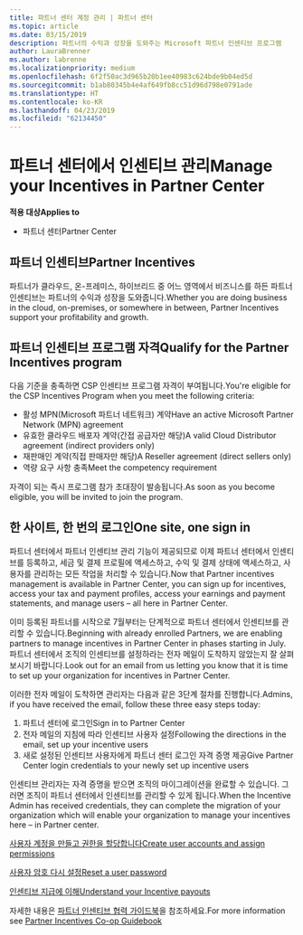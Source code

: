 ```yaml
---
title: 파트너 센터 계정 관리 | 파트너 센터
ms.topic: article
ms.date: 03/15/2019
description: 파트너의 수익과 성장을 도와주는 Microsoft 파트너 인센티브 프로그램
author: LauraBrenner
ms.author: labrenne
ms.localizationpriority: medium
ms.openlocfilehash: 6f2f50ac3d965b20b1ee40983c624bde9b04ed5d
ms.sourcegitcommit: b1ab80345b4e4af649fb8cc51d96d798e0791ade
ms.translationtype: HT
ms.contentlocale: ko-KR
ms.lasthandoff: 04/23/2019
ms.locfileid: "62134450"
---
```

# <a name="manage-your-incentives-in-partner-center"></a><span data-ttu-id="866f9-103">파트너 센터에서 인센티브 관리</span><span class="sxs-lookup"><span data-stu-id="866f9-103">Manage your Incentives in Partner Center</span></span> 

<span data-ttu-id="866f9-104">**적용 대상**</span><span class="sxs-lookup"><span data-stu-id="866f9-104">**Applies to**</span></span>

-  <span data-ttu-id="866f9-105">파트너 센터</span><span class="sxs-lookup"><span data-stu-id="866f9-105">Partner Center</span></span>

## <a name="partner-incentives"></a><span data-ttu-id="866f9-106">파트너 인센티브</span><span class="sxs-lookup"><span data-stu-id="866f9-106">Partner Incentives</span></span> 

<span data-ttu-id="866f9-107">파트너가 클라우드, 온-프레미스, 하이브리드 중 어느 영역에서 비즈니스를 하든 파트너 인센티브는 파트너의 수익과 성장을 도와줍니다.</span><span class="sxs-lookup"><span data-stu-id="866f9-107">Whether you are doing business in the cloud, on-premises, or somewhere in between, Partner Incentives support your profitability and growth.</span></span>

## <a name="qualify-for-the-partner-incentives-program"></a><span data-ttu-id="866f9-108">파트너 인센티브 프로그램 자격</span><span class="sxs-lookup"><span data-stu-id="866f9-108">Qualify for the Partner Incentives program</span></span>

<span data-ttu-id="866f9-109">다음 기준을 충족하면 CSP 인센티브 프로그램 자격이 부여됩니다.</span><span class="sxs-lookup"><span data-stu-id="866f9-109">You're eligible for the CSP Incentives Program when you meet the following criteria:</span></span>

-   <span data-ttu-id="866f9-110">활성 MPN(Microsoft 파트너 네트워크) 계약</span><span class="sxs-lookup"><span data-stu-id="866f9-110">Have an active Microsoft Partner Network (MPN) agreement</span></span> 
-   <span data-ttu-id="866f9-111">유효한 클라우드 배포자 계약(간접 공급자만 해당)</span><span class="sxs-lookup"><span data-stu-id="866f9-111">A valid Cloud Distributor agreement (indirect providers only)</span></span>
-   <span data-ttu-id="866f9-112">재판매인 계약(직접 판매자만 해당)</span><span class="sxs-lookup"><span data-stu-id="866f9-112">A Reseller agreement (direct sellers only)</span></span>
-   <span data-ttu-id="866f9-113">역량 요구 사항 충족</span><span class="sxs-lookup"><span data-stu-id="866f9-113">Meet the competency requirement</span></span>

<span data-ttu-id="866f9-114">자격이 되는 즉시 프로그램 참가 초대장이 발송됩니다.</span><span class="sxs-lookup"><span data-stu-id="866f9-114">As soon as you become eligible, you will be invited to join the program.</span></span>

## <a name="one-site-one-sign-in"></a><span data-ttu-id="866f9-115">한 사이트, 한 번의 로그인</span><span class="sxs-lookup"><span data-stu-id="866f9-115">One site, one sign in</span></span>

<span data-ttu-id="866f9-116">파트너 센터에서 파트너 인센티브 관리 기능이 제공되므로 이제 파트너 센터에서 인센티브를 등록하고, 세금 및 결제 프로필에 액세스하고, 수익 및 결제 상태에 액세스하고, 사용자를 관리하는 모든 작업을 처리할 수 있습니다.</span><span class="sxs-lookup"><span data-stu-id="866f9-116">Now that Partner incentives management is available in Partner Center, you can sign up for incentives, access your tax and payment profiles, access your earnings and payment statements, and manage users – all here in Partner Center.</span></span> 

<span data-ttu-id="866f9-117">이미 등록된 파트너를 시작으로 7월부터는 단계적으로 파트너 센터에서 인센티브를 관리할 수 있습니다.</span><span class="sxs-lookup"><span data-stu-id="866f9-117">Beginning with already enrolled Partners, we are enabling partners to manage incentives in Partner Center in phases starting in July.</span></span> <span data-ttu-id="866f9-118">파트너 센터에서 조직의 인센티브를 설정하라는 전자 메일이 도착하지 않았는지 잘 살펴보시기 바랍니다.</span><span class="sxs-lookup"><span data-stu-id="866f9-118">Look out for an email from us letting you know that it is time to set up your organization for incentives in Partner Center.</span></span> 

<span data-ttu-id="866f9-119">이러한 전자 메일이 도착하면 관리자는 다음과 같은 3단계 절차를 진행합니다.</span><span class="sxs-lookup"><span data-stu-id="866f9-119">Admins, if you have received the email, follow these three easy steps today:</span></span>

1.  <span data-ttu-id="866f9-120">파트너 센터에 로그인</span><span class="sxs-lookup"><span data-stu-id="866f9-120">Sign in to Partner Center</span></span> 
2.  <span data-ttu-id="866f9-121">전자 메일의 지침에 따라 인센티브 사용자 설정</span><span class="sxs-lookup"><span data-stu-id="866f9-121">Following the directions in the email, set up your incentive users</span></span> 
3.  <span data-ttu-id="866f9-122">새로 설정된 인센티브 사용자에게 파트너 센터 로그인 자격 증명 제공</span><span class="sxs-lookup"><span data-stu-id="866f9-122">Give Partner Center login credentials to your newly set up incentive users</span></span>

<span data-ttu-id="866f9-123">인센티브 관리자는 자격 증명을 받으면 조직의 마이그레이션을 완료할 수 있습니다. 그러면 조직이 파트너 센터에서 인센티브를 관리할 수 있게 됩니다.</span><span class="sxs-lookup"><span data-stu-id="866f9-123">When the Incentive Admin has received credentials, they can complete the migration of your organization which will enable your organization to manage your incentives here – in Partner center.</span></span>


[<span data-ttu-id="866f9-124">사용자 계정을 만들고 권한을 할당합니다</span><span class="sxs-lookup"><span data-stu-id="866f9-124">Create user accounts and assign permissions</span></span>](create-user-accounts-and-set-permissions.md)

[<span data-ttu-id="866f9-125">사용자 암호 다시 설정</span><span class="sxs-lookup"><span data-stu-id="866f9-125">Reset a user password</span></span>](reset-a-user-password.md)

[<span data-ttu-id="866f9-126">인센티브 지급에 이해</span><span class="sxs-lookup"><span data-stu-id="866f9-126">Understand your Incentive payouts</span></span>](understand-incentive-payouts.md)

<span data-ttu-id="866f9-127">자세한 내용은 [파트너 인센티브 협력 가이드북](https://assets.microsoft.com/coop-guidebook.pdf)을 참조하세요.</span><span class="sxs-lookup"><span data-stu-id="866f9-127">For more information see [Partner Incentives Co-op Guidebook](https://assets.microsoft.com/coop-guidebook.pdf)</span></span>
